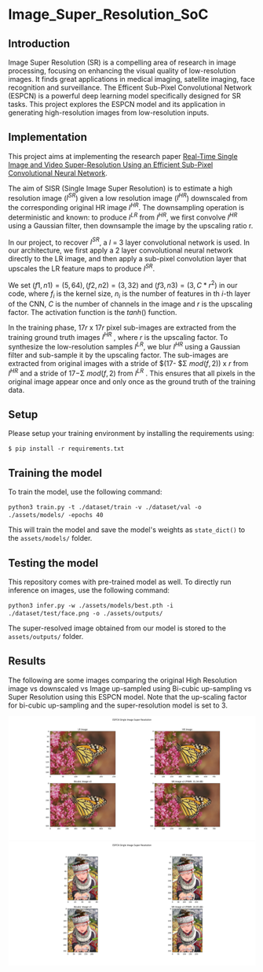 # Image_Super_Resolution_SoC

## Introduction

Image Super Resolution (SR) is a compelling area of research in image processing, focusing on enhancing the visual quality of low-resolution images. It finds great applications in medical imaging, satellite imaging, face recognition and surveillance. The Efficent Sub-Pixel Convolutional Network (ESPCN) is a powerful deep learning model specifically designed for SR tasks. This project explores the ESPCN model and its application in generating high-resolution images from low-resolution inputs.


## Implementation

This project aims at implementing the research paper [Real-Time Single Image and Video Super-Resolution Using an Efficient Sub-Pixel Convolutional Neural Network](https://arxiv.org/abs/1609.05158). 

The aim of SISR (Single Image Super Resolution) is to estimate a high resolution image ($I^{SR}$) given a low resolution image ($I^{HR}$) downscaled from the corresponding original HR image $I^{HR}$. The downsampling operation is deterministic and known: to produce $I^{LR}$ from $I^{HR}$, we first convolve $I^{HR}$ using a Gaussian filter, then downsample the image by the upscaling ratio r. 

In our project, to recover $I^{SR}$, a $l$ = 3 layer convolutional network is used. In our architecture, we first apply a 2 layer convolutional neural network directly to the LR image, and then apply a sub-pixel convolution layer that upscales the LR feature maps to produce $I^{SR}$.

We set $(f1,n1) = (5, 64), (f2,n2) = (3, 32)$ and $(f3,n3) = (3,C*r^2)$ in our code, where $f_i$ is the kernel size, $n_i$ is the number of features in th $i$-th layer of the CNN, $C$ is the number of channels in the image and $r$ is the upscaling factor.  The activation function is the $tanh()$ function.

In the training phase, $17r$ x $17r$ pixel sub-images are extracted from the training ground truth images $I^{HR}$ , where $r$ is the upscaling factor. To synthesize the low-resolution samples $I^{LR}$, we blur $I^{HR}$ using a Gaussian filter and sub-sample it by the upscaling factor. The sub-images are extracted from original images with a stride of $(17- $&Sigma; $mod (f, 2))$ x $r$ from $I^{HR}$ and a stride of $17-$&Sigma; $mod (f, 2)$ from $I^{LR}$ . This ensures that all pixels in the original image appear once and only once as the ground truth of the training data.

## Setup

Please setup your training environment by installing the requirements using:
```
$ pip install -r requirements.txt
```

## Training the model

To train the model, use the following command:

```
python3 train.py -t ./dataset/train -v ./dataset/val -o ./assets/models/ -epochs 40
```

This will train the model and save the model's weights as `state_dict()` to the `assets/models/` folder.

## Testing the model

This repository comes with pre-trained model as well. To directly run inference on images, use the following command:

```
python3 infer.py -w ./assets/models/best.pth -i ./dataset/test/face.png -o ./assets/outputs/
```

The super-resolved image obtained from our model is stored to the `assets/outputs/` folder.

## Results

The following are some images comparing the original High Resolution image vs downscaled vs Image up-sampled using Bi-cubic up-sampling vs Super Resolution using this ESPCN model.
Note that the up-scaling factor for bi-cubic up-sampling and the super-resolution model is set to 3.

![SR4](./Images/SR4.png)
![SR5](./Images/SR5.png)
